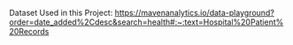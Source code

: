 Dataset Used in this Project:
https://mavenanalytics.io/data-playground?order=date_added%2Cdesc&search=health#:~:text=Hospital%20Patient%20Records
